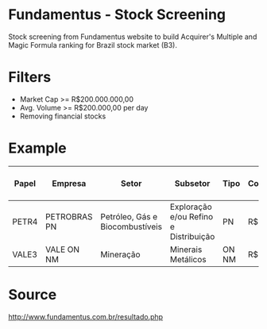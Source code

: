 # Fundamentus - Stock Screening
Stock screening from Fundamentus website to build Acquirer's Multiple and Magic Formula ranking for Brazil stock market (B3).

# Filters
- Market Cap >= R$200.000.000,00
- Avg. Volume >= R$200.000,00 per day
- Removing financial stocks

# Example
| Papel	| Empresa	 	| Setor	 							| Subsetor	 							 | Tipo	 | Cotação_x 		| Data últ cot	| P/L	| P/VP	| Div.Yield	| EV/EBIT | EV/EBITDA | Mrg Ebit | Mrg. Líq.	 | Liq. Corr.	 | ROIC	 | ROE	  | Liq.2meses 	 | Patrim. Líq 	 | Dív.Brut/ Patrim.	 | Cresc. Rec.5a	 | Min 52 sem 	 | Max 52 sem 	 | Valor de mercado 	 | Valor da firma 	| Últ balanço processado
| -----| ---- | -----| ---- | -----| ---- | -----| ---- | -----| ---- | -----| ---- | -----| ---- | -----| ---- | -----| ---- | -----| ---- | -----| ---- | -----| ---- | -----| ---- |
| PETR4	| PETROBRAS PN	| Petróleo, Gás e Biocombustíveis	| Exploração e/ou Refino e Distribuição	 | PN	 	 | R$ 29,30 	| 24/01/2020	| 11,21	| 1,25	| 3,21%		| 7,38	| 4,56	| 29,28% | 10,99% | 1,1	11,24%	| 11,13%	 | R$ 1.275.730.000,00 	 | R$ 306.252.000.000,00 	| 1,22	| 1,21%	 | 23.49 	 | 30.81 	 | R$ 382.204.000.000,00 	  | R$ 696.276.000.000,00 | 30/09/2019
| VALE3	| VALE ON NM	| Mineração							| Minerais Metálicos					 | ON NM	 | R$ 53,80 	| 24/01/2020	| 19,99	| 1,63	| 2,63%		| 5,25	| 4,29	|41,76% | 9,76%	1,38 | 17,94%	| 8,13%	 | R$ 1.032.500.000,00 	 | R$ 174.897.000.000,00 	| 0,4	| 14,69%	 | 40.68 	 | 57.36 	 | R$ 284.305.000.000,00 	 | R$ 317.777.000.000,00 	| 30/09/2019

# Source 
http://www.fundamentus.com.br/resultado.php
